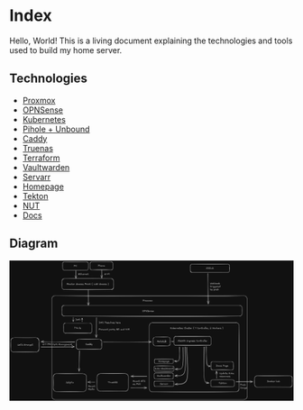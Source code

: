# Index

Hello, World! This is a living document explaining the technologies and tools used to build my home server.

## Technologies

- [Proxmox](proxmox.md)
- [OPNSense](opnsense.md)
- [Kubernetes](kubernetes.md)
- [Pihole + Unbound](pihole.md)
- [Caddy](caddy.md)
- [Truenas](truenas.md)
- [Terraform](terraform.md)
- [Vaultwarden](vaultwarden.md)
- [Servarr](servarr.md)
- [Homepage](homepage.md)
- [Tekton](tekton.md)
- [NUT](nut.md)
- [Docs](docs.md)

## Diagram

[![Server Diagram](img/diagram.png)](img/diagram.png)